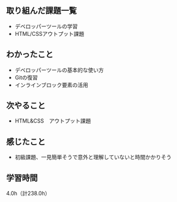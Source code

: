 ## 取り組んだ課題一覧
- デベロッパーツールの学習
- HTML/CSSアウトプット課題

## わかったこと
- デベロッパーツールの基本的な使い方
- Gitの復習
- インラインブロック要素の活用

## 次やること
- HTML&CSS　アウトプット課題

## 感じたこと
- 初級課題、一見簡単そうで意外と理解していないと時間かかりそう
  
## 学習時間
4.0h（計238.0h）
